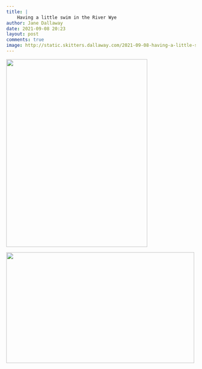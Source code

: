 ```yaml
---
title: |
    Having a little swim in the River Wye
author: Jane Dallaway
date: 2021-09-08 20:23
layout: post
comments: true
image: http://static.skitters.dallaway.com/2021-09-08-having-a-little-swim-in-the-river-wye-fullsize-0.jpeg
---
```




<a href="http://static.skitters.dallaway.com/2021-09-08-having-a-little-swim-in-the-river-wye-fullsize-0.jpeg"><img src="http://static.skitters.dallaway.com/2021-09-08-having-a-little-swim-in-the-river-wye-thumb-0.jpeg" width="375" height="500"></a>

<a href="http://static.skitters.dallaway.com/2021-09-08-having-a-little-swim-in-the-river-wye-fullsize-1.jpeg"><img src="http://static.skitters.dallaway.com/2021-09-08-having-a-little-swim-in-the-river-wye-thumb-1.jpeg" width="500" height="295"></a>


